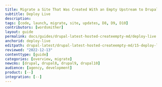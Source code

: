 ```yaml
---
title: Migrate a Site That Was Created With an Empty Upstream to Drupal:latest
subtitle: Deploy Live
description: 
tags: [code, launch, migrate, site, updates, D8, D9, D10]
contributors: [wordsmither]
layout: guide
permalink: docs/guides/drupal-latest-hosted-createempty-md/deploy-live
anchorid: deploy-live
editpath: drupal-latest/drupal-latest-hosted-createempty-md/15-deploy-live.md
reviewed: "2022-12-13"
contenttype: [guide]
categories: [overview, migrate]
newcms: [drupal, drupal8, drupal9, drupal10]
audience: [agency, development]
product: [--]
integration: [--]
---
```


<Partial file="drupal-latest/deploy-live.md" />
